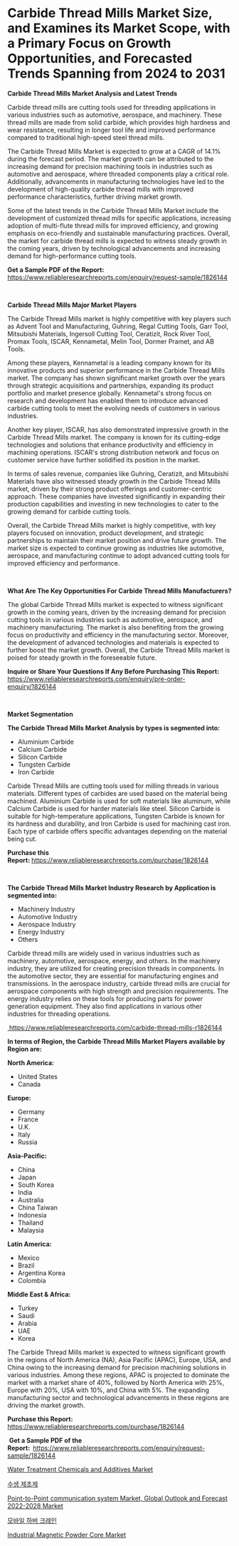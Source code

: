 <p><h1>Carbide Thread Mills Market Size, and Examines its Market Scope, with a Primary Focus on Growth Opportunities, and Forecasted Trends Spanning from 2024 to 2031</h1></p><p><strong>Carbide Thread Mills Market Analysis and Latest Trends</strong></p>
<p><p>Carbide thread mills are cutting tools used for threading applications in various industries such as automotive, aerospace, and machinery. These thread mills are made from solid carbide, which provides high hardness and wear resistance, resulting in longer tool life and improved performance compared to traditional high-speed steel thread mills.</p><p>The Carbide Thread Mills Market is expected to grow at a CAGR of 14.1% during the forecast period. The market growth can be attributed to the increasing demand for precision machining tools in industries such as automotive and aerospace, where threaded components play a critical role. Additionally, advancements in manufacturing technologies have led to the development of high-quality carbide thread mills with improved performance characteristics, further driving market growth.</p><p>Some of the latest trends in the Carbide Thread Mills Market include the development of customized thread mills for specific applications, increasing adoption of multi-flute thread mills for improved efficiency, and growing emphasis on eco-friendly and sustainable manufacturing practices. Overall, the market for carbide thread mills is expected to witness steady growth in the coming years, driven by technological advancements and increasing demand for high-performance cutting tools.</p></p>
<p><strong>Get a Sample PDF of the Report:&nbsp;</strong> <a href="https://www.reliableresearchreports.com/enquiry/request-sample/1826144">https://www.reliableresearchreports.com/enquiry/request-sample/1826144</a></p>
<p>&nbsp;</p>
<p><strong>Carbide Thread Mills Major Market Players</strong></p>
<p><p>The Carbide Thread Mills market is highly competitive with key players such as Advent Tool and Manufacturing, Guhring, Regal Cutting Tools, Garr Tool, Mitsubishi Materials, Ingersoll Cutting Tool, Ceratizit, Rock River Tool, Promax Tools, ISCAR, Kennametal, Melin Tool, Dormer Pramet, and AB Tools.</p><p>Among these players, Kennametal is a leading company known for its innovative products and superior performance in the Carbide Thread Mills market. The company has shown significant market growth over the years through strategic acquisitions and partnerships, expanding its product portfolio and market presence globally. Kennametal's strong focus on research and development has enabled them to introduce advanced carbide cutting tools to meet the evolving needs of customers in various industries.</p><p>Another key player, ISCAR, has also demonstrated impressive growth in the Carbide Thread Mills market. The company is known for its cutting-edge technologies and solutions that enhance productivity and efficiency in machining operations. ISCAR's strong distribution network and focus on customer service have further solidified its position in the market.</p><p>In terms of sales revenue, companies like Guhring, Ceratizit, and Mitsubishi Materials have also witnessed steady growth in the Carbide Thread Mills market, driven by their strong product offerings and customer-centric approach. These companies have invested significantly in expanding their production capabilities and investing in new technologies to cater to the growing demand for carbide cutting tools.</p><p>Overall, the Carbide Thread Mills market is highly competitive, with key players focused on innovation, product development, and strategic partnerships to maintain their market position and drive future growth. The market size is expected to continue growing as industries like automotive, aerospace, and manufacturing continue to adopt advanced cutting tools for improved efficiency and performance.</p></p>
<p>&nbsp;</p>
<p><strong>What Are The Key Opportunities For Carbide Thread Mills Manufacturers?</strong></p>
<p><p>The global Carbide Thread Mills market is expected to witness significant growth in the coming years, driven by the increasing demand for precision cutting tools in various industries such as automotive, aerospace, and machinery manufacturing. The market is also benefiting from the growing focus on productivity and efficiency in the manufacturing sector. Moreover, the development of advanced technologies and materials is expected to further boost the market growth. Overall, the Carbide Thread Mills market is poised for steady growth in the foreseeable future.</p></p>
<p><strong>Inquire or Share Your Questions If Any Before Purchasing This Report:</strong> <a href="https://www.reliableresearchreports.com/enquiry/pre-order-enquiry/1826144">https://www.reliableresearchreports.com/enquiry/pre-order-enquiry/1826144</a></p>
<p>&nbsp;</p>
<p><strong>Market Segmentation</strong></p>
<p><strong>The Carbide Thread Mills Market Analysis by types is segmented into:</strong></p>
<p><ul><li>Aluminium Carbide</li><li>Calcium Carbide</li><li>Silicon Carbide</li><li>Tungsten Carbide</li><li>Iron Carbide</li></ul></p>
<p><p>Carbide Thread Mills are cutting tools used for milling threads in various materials. Different types of carbides are used based on the material being machined. Aluminium Carbide is used for soft materials like aluminum, while Calcium Carbide is used for harder materials like steel. Silicon Carbide is suitable for high-temperature applications, Tungsten Carbide is known for its hardness and durability, and Iron Carbide is used for machining cast iron. Each type of carbide offers specific advantages depending on the material being cut.</p></p>
<p><strong>Purchase this Report:&nbsp;</strong><a href="https://www.reliableresearchreports.com/purchase/1826144">https://www.reliableresearchreports.com/purchase/1826144</a></p>
<p>&nbsp;</p>
<p><strong>The Carbide Thread Mills Market Industry Research by Application is segmented into:</strong></p>
<p><ul><li>Machinery Industry</li><li>Automotive Industry</li><li>Aerospace Industry</li><li>Energy Industry</li><li>Others</li></ul></p>
<p><p>Carbide thread mills are widely used in various industries such as machinery, automotive, aerospace, energy, and others. In the machinery industry, they are utilized for creating precision threads in components. In the automotive sector, they are essential for manufacturing engines and transmissions. In the aerospace industry, carbide thread mills are crucial for aerospace components with high strength and precision requirements. The energy industry relies on these tools for producing parts for power generation equipment. They also find applications in various other industries for threading operations.</p></p>
<p><a href="https://www.reliableresearchreports.com/carbide-thread-mills-r1826144">&nbsp;https://www.reliableresearchreports.com/carbide-thread-mills-r1826144</a></p>
<p><strong>In terms of Region, the Carbide Thread Mills Market Players available by Region are:</strong></p>
<p>
    <p> <strong> North America: </strong>
        <ul>
            <li>United States</li>
            <li>Canada</li>
        </ul>
        </p> 
    <p> <strong> Europe: </strong>
        <ul>
            <li>Germany</li>
            <li>France</li>
            <li>U.K.</li>
            <li>Italy</li>
            <li>Russia</li>
        </ul>
        </p> 
    <p> <strong> Asia-Pacific: </strong>
        <ul>
            <li>China</li>
            <li>Japan</li>
            <li>South Korea</li>
            <li>India</li>
            <li>Australia</li>
            <li>China Taiwan</li>
            <li>Indonesia</li>
            <li>Thailand</li>
            <li>Malaysia</li>
        </ul>
        </p> 
    <p> <strong> Latin America: </strong>
        <ul>
            <li>Mexico</li>
            <li>Brazil</li>
            <li>Argentina Korea</li>
            <li>Colombia</li>
        </ul>
        </p> 
    <p> <strong> Middle East & Africa: </strong>
        <ul>
            <li>Turkey</li>
            <li>Saudi</li>
            <li>Arabia</li>
            <li>UAE</li>
            <li>Korea</li>
        </ul>
    </p>
    </p>
<p><p>The Carbide Thread Mills market is expected to witness significant growth in the regions of North America (NA), Asia Pacific (APAC), Europe, USA, and China owing to the increasing demand for precision machining solutions in various industries. Among these regions, APAC is projected to dominate the market with a market share of 40%, followed by North America with 25%, Europe with 20%, USA with 10%, and China with 5%. The expanding manufacturing sector and technological advancements in these regions are driving the market growth.</p></p>
<p><strong>Purchase this Report: </strong><a href="https://www.reliableresearchreports.com/purchase/1826144">https://www.reliableresearchreports.com/purchase/1826144</a></p>
<p>&nbsp;<strong>Get a Sample PDF of the Report:&nbsp;&nbsp;</strong><a href="https://www.reliableresearchreports.com/enquiry/request-sample/1826144">https://www.reliableresearchreports.com/enquiry/request-sample/1826144</a></p>
<p><strong></strong></p>
<p><p><a href="https://medium.com/@sarahhopkins94/global-water-treatment-chemicals-and-additives-market-sector-types-applications-market-player-4a1cd3bdec67">Water Treatment Chemicals and Additives Market</a></p><p><a href="https://medium.com/@ucghafeg91/%EC%88%98%EC%A4%91-%EC%A0%9C%EC%B4%88%EC%A0%9C-%EC%8B%9C%EC%9E%A5-%EB%B6%84%EC%84%9D-%EB%B3%B4%EA%B3%A0%EC%84%9C-2024%EB%85%84%EB%B6%80%ED%84%B0-2031%EB%85%84%EA%B9%8C%EC%A7%80%EC%9D%98-%EC%A7%80%EC%97%AD-%EC%9C%A0%ED%98%95-%EA%B8%80%EB%A6%AC%ED%8F%AC%EC%84%B8%EC%9D%B4%ED%8A%B8-%EC%9E%84%EC%9E%90%ED%94%BC%EC%96%B4-%EB%94%94%EC%BD%B0%ED%8A%B8-%ED%8A%B8%EB%A6%AC%ED%81%B4%EB%A1%9C%ED%94%BC%EC%96%B4-%EB%B0%8F-%EC%9D%91%EC%9A%A9-%EB%A0%88%ED%81%AC%EB%A6%AC%EC%97%90%EC%9D%B4%EC%85%98-%EC%88%98%EB%A9%B4-%EC%9D%B8%EA%B3%B5-%EC%96%B4%EC%9E%A5-%EA%B8%B0%ED%83%80-%EC%97%90-%EB%8C%80%ED%95%9C-d4f4fc26df6e">수생 제초제</a></p><p><a href="https://www.linkedin.com/pulse/point-to-point-communication-system-market-global-outlook-vhjwf?trackingId=i%2BCN6uyGQ6SmGlSquoY%2BtQ%3D%3D">Point-to-Point communication system Market, Global Outlook and Forecast 2022-2028 Market</a></p><p><a href="https://medium.com/@percyhagernes9778/%EB%AA%A8%EB%B0%94%EC%9D%BC-%ED%95%AD%EB%A7%8C-%ED%81%AC%EB%A0%88%EC%9D%B8-%EC%8B%9C%EC%9E%A5-%EA%B7%9C%EB%AA%A8%EB%8A%94-%EC%97%B0%ED%8F%89%EA%B7%A0-%EC%84%B1%EC%9E%A5%EB%A5%A0-11-4-%EB%A1%9C-%EC%A6%9D%EA%B0%80%ED%95%98%EA%B3%A0-%EC%9E%88%EC%9C%BC%EB%A9%B0-%EC%9D%B4-%EB%B3%B4%EA%B3%A0%EC%84%9C%EB%8A%94-%EC%8B%9C%EC%9E%A5-%EC%84%B8%EB%B6%84%ED%99%94-%EC%84%B1%EC%9E%A5-%EB%B0%8F-2024%EB%85%84-2031%EB%85%84-%EC%98%88%EC%B8%A1-%EB%B6%84%EC%84%9D%EC%9D%84-%EB%8B%A4%EB%A3%B9%EB%8B%88%EB%8B%A4-e7a57b52ed61">모바일 하버 크레인</a></p><p><a href="https://medium.com/@brendamoreno1988/industrial-magnetic-powder-core-market-size-share-trends-analysis-report-by-product-ef833a8e34e0">Industrial Magnetic Powder Core Market</a></p></p>